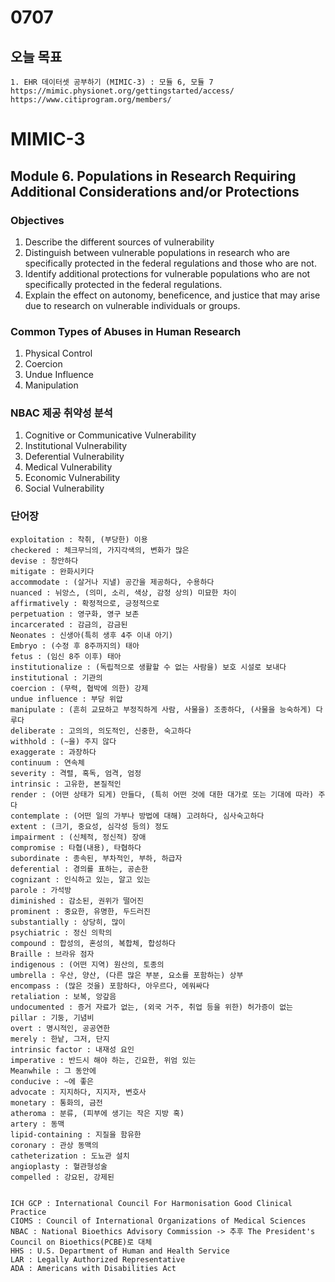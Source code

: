 # 0707
## 오늘 목표
```
1. EHR 데이터셋 공부하기 (MIMIC-3) : 모듈 6, 모듈 7
https://mimic.physionet.org/gettingstarted/access/
https://www.citiprogram.org/members/
```

# MIMIC-3
## Module 6. Populations in Research Requiring Additional Considerations and/or Protections

### Objectives
1) Describe the different sources of vulnerability
2) Distinguish between vulnerable populations in research who are specifically protected in the federal regulations and those who are not.
3) Identify additional protections for vulnerable populations who are not specifically protected in the federal regulations.
4) Explain the effect on autonomy, beneficence, and justice that may arise due to research on vulnerable individuals or groups.

### Common Types of Abuses in Human Research
1) Physical Control
2) Coercion
3) Undue Influence
4) Manipulation

### NBAC 제공 취약성 분석
1) Cognitive or Communicative Vulnerability
2) Institutional Vulnerability
3) Deferential Vulnerability
4) Medical Vulnerability
5) Economic Vulnerability
6) Social Vulnerability

### 단어장
```
exploitation : 착취, (부당한) 이용
checkered : 체크무늬의, 가지각색의, 변화가 많은
devise : 창안하다
mitigate : 완화시키다
accommodate : (살거나 지낼) 공간을 제공하다, 수용하다
nuanced : 뉘앙스, (의미, 소리, 색상, 감정 상의) 미묘한 차이
affirmatively : 확정적으로, 긍정적으로
perpetuation : 영구화, 영구 보존
incarcerated : 감금의, 감금된
Neonates : 신생아(특히 생후 4주 이내 아기)
Embryo : (수정 후 8주까지의) 태아
fetus : (임신 8주 이후) 태아
institutionalize : (독립적으로 생활할 수 없는 사람을) 보호 시설로 보내다
institutional : 기관의
coercion : (무력, 협박에 의한) 강제
undue influence : 부당 위압
manipulate : (흔히 교묘하고 부정직하게 사람, 사물을) 조종하다, (사물을 능숙하게) 다루다
deliberate : 고의의, 의도적인, 신중한, 숙고하다
withhold : (~을) 주지 않다
exaggerate : 과장하다
continuum : 연속체
severity : 격렬, 혹독, 엄격, 엄정
intrinsic : 고유한, 본질적인
render : (어떤 상태가 되게) 만들다, (특히 어떤 것에 대한 대가로 또는 기대에 따라) 주다
contemplate : (어떤 일의 가부나 방법에 대해) 고려하다, 심사숙고하다
extent : (크기, 중요성, 심각성 등의) 정도
impairment : (신체적, 정신적) 장애
compromise : 타협(내용), 타협하다
subordinate : 종속된, 부차적인, 부하, 하급자
deferential : 경의를 표하는, 공손한
cognizant : 인식하고 있는, 알고 있는
parole : 가석방
diminished : 감소된, 권위가 떨어진
prominent : 중요한, 유명한, 두드러진
substantially : 상당히, 많이
psychiatric : 정신 의학의
compound : 합성의, 혼성의, 복합체, 합성하다
Braille : 브라유 점자
indigenous : (어떤 지역) 원산의, 토종의
umbrella : 우산, 양산, (다른 많은 부분, 요소를 포함하는) 상부
encompass : (많은 것을) 포함하다, 아우르다, 에워싸다
retaliation : 보복, 앙갚음
undocumented : 증거 자료가 없는, (외국 거주, 취업 등을 위한) 허가증이 없는
pillar : 기둥, 기념비
overt : 명시적인, 공공연한
merely : 한낱, 그저, 단지
intrinsic factor : 내재성 요인
imperative : 반드시 해야 하는, 긴요한, 위엄 있는
Meanwhile : 그 동안에
conducive : ~에 좋은
advocate : 지지하다, 지지자, 변호사
monetary : 통화의, 금전
atheroma : 분류, (피부에 생기는 작은 지방 혹)
artery : 동맥
lipid-containing : 지질을 함유한
coronary : 관상 동맥의
catheterization : 도뇨관 설치
angioplasty : 혈관형성술
compelled : 강요된, 강제된


ICH GCP : International Council For Harmonisation Good Clinical Practice
CIOMS : Council of International Organizations of Medical Sciences
NBAC : National Bioethics Advisory Commission -> 추후 The President's Council on Bioethics(PCBE)로 대체
HHS : U.S. Department of Human and Health Service
LAR : Legally Authorized Representative
ADA : Americans with Disabilities Act
```